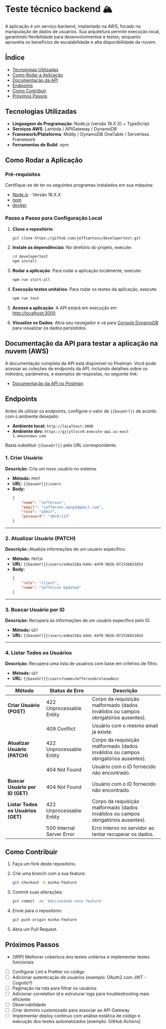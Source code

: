 
# Teste técnico backend 🏔️

A aplicação é um serviço backend, implantado na AWS, focado na manipulação de dados de usuários. Sua arquitetura permite execução local, garantindo flexibilidade para desenvolvimentoe e testes, enquanto aproveita os benefícios de escalabilidade e alta disponibilidade da nuvem.

## Índice

- [Tecnologias Utilizadas](#tecnologias-utilizadas)
- [Como Rodar a Aplicação](#como-rodar-a-aplicação)
- [Documentação da API](#documentação-da-api)
- [Endpoints](#endpoints)
- [Como Contribuir](#como-contribuir)
- [Próximos Passos](#possíveis-melhorias)

## Tecnologias Utilizadas

- **Linguagem de Programação**: Node.js (versão 18.X.X) + TypeScript
- **Serviços AWS**: Lambda / APIGateway / DynamoDB
- **Framework/Plataforma**: Middy / DynamoDB OneTable / Serverless Framework
- **Ferramentas de Build**: npm

## Como Rodar a Aplicação

### Pré-requisitos

Certifique-se de ter os seguintes programas instalados em sua máquina:

- [Node.js](https://nodejs.org) - Versão 18.X.X
- [npm](https://www.npmjs.com)
- [docker](https://www.docker.com/)


### Passo a Passo para Configuração Local

1. **Clone o repositório**:
   ```bash
   git clone https://github.com/jeffsantoss/developertest.git
   ```

2. **Instale as dependências**:
   No diretório do projeto, execute:
   ```bash
   cd developertest
   npm install
   ```

3. **Rodar a aplicação**:
   Para rodar a aplicação localmente, execute:
   ```bash
   npm run start:all
   ```

3. **Execução testes unitários**:
   Para rodar os testes da aplicação, execute:
   ```bash
   npm run test
   ```   

4. **Acesse a aplicação**:
   A API estará em execução em [http://localhost:3000](http://localhost:3000)

5. **Visualize os Dados**:
   Abra seu navegador e vá para [Console DynamoDB](http://localhost:8001) para visualizar os dados persistidos.

## Documentação da API para testar a aplicação na nuvem (AWS)

A documentação completa da API está disponível no Postman. Você pode acessar as coleções de endpoints da API, incluindo detalhes sobre os métodos, parâmetros, e exemplos de respostas, no seguinte link:

- [Documentação da API no Postman](https://documenter.getpostman.com/view/2057801/2sAYBYepV5)

## Endpoints

Antes de utilizar os endpoints, configure o valor de `{{baseUrl}}` de acordo com o ambiente desejado:

- **Ambiente local:** `http://localhost:3000`
- **Ambiente dev:** `https://gjlytlxcv9.execute-api.us-east-1.amazonaws.com`

Basta substituir `{{baseUrl}}` pelo URL correspondente.

### 1. **Criar Usuário**
**Descrição:** Cria um novo usuário no sistema.

- **Método:** `POST`
- **URL:** `{{baseUrl}}/users`
- **Body:** 
  ```json
  {
      "name": "Jefferson",
      "email": "jefferson.npng1@gmail.com",
      "role": "admin",
      "password": "abcD/123"
  }
  ```

---

### 2. **Atualizar Usuário (PATCH)**
**Descrição:** Atualiza informações de um usuário específico.

- **Método:** `PATCH`
- **URL:** `{{baseUrl}}/users/e4ba318a-b44c-44f8-9b5b-07153b65165d`
- **Body:**
  ```json
  {
      "role": "client",
      "name": "Jefferson Updated"
  }
  ```
---

### 3. **Buscar Usuário por ID**
**Descrição:** Recupera as informações de um usuário específico pelo ID.

- **Método:** `GET`
- **URL:** `{{baseUrl}}/users/e4ba318a-b44c-44f8-9b5b-07153b65165d`

---

### 4. **Listar Todos os Usuários**
**Descrição:** Recupera uma lista de usuários com base em critérios de filtro.

- **Método:** `GET`
- **URL:** `{{baseUrl}}/users?name=Jefferson&role=admin`

| **Método**                       | **Status de Erro** | **Descrição**                                                                 |
|-----------------------------------|--------------------|-------------------------------------------------------------------------------|
| **Criar Usuário (POST)**          | 422 Unprocessable Entity    | Corpo da requisição malformado (dados inválidos ou campos obrigatórios ausentes). |
|                                   | 409 Conflict       | Usuário com o mesmo email já existe.                                          |
| **Atualizar Usuário (PATCH)**     | 422 Unprocessable Entity    | Corpo da requisição malformado (dados inválidos ou campos obrigatórios ausentes). |
|                                   | 404 Not Found      | Usuário com o ID fornecido não encontrado.                                    |
| **Buscar Usuário por ID (GET)**   | 404 Not Found      | Usuário com o ID fornecido não encontrado.                                    |
| **Listar Todos os Usuários (GET)**| 422 Unprocessable Entity    | Corpo da requisição malformado (dados inválidos ou campos obrigatórios ausentes). |
|                                   | 500 Internal Server Error | Erro interno no servidor ao tentar recuperar os dados.                        |

## Como Contribuir

1. Faça um fork deste repositório.
2. Crie uma branch com a sua feature:
   ```bash
   git checkout -b minha-feature
   ```
3. Commit suas alterações:
   ```bash
   git commit -am 'Adicionando nova feature'
   ```
4. Envie para o repositório:
   ```bash
   git push origin minha-feature
   ```

5. Abra um Pull Request.

## Próximos Passos

- [WIP] Melhorar cobertura dos testes unitários e implementar testes funcionais
- [ ] Configurar Lint e Prettier no código
- [ ] Adicionar autenticação de usuários (exemplo: OAuth2 com JWT - Cognito?)
- [ ] Paginação na rota para filtrar os usuários
- [ ] Adicionar correlation id e estruturar logs para troubleshooting mais eficiente
- [ ] Observabilidade
- [ ] Criar domínio customizado para associar ao API Gateway
- [ ] Implementar deploy contínuo com análise estática de código e execução dos testes automatizados [exemplo: GitHub Actions]